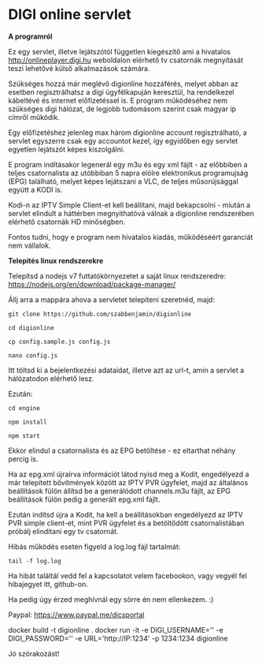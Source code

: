 # DIGI online servlet

**A programról**

Ez egy servlet, illetve lejátszótól független kiegészítő ami a hivatalos http://onlineplayer.digi.hu weboldalon elérhető tv csatornák megnyitását teszi lehetővé külső alkalmazások számára. 

Szükséges hozzá már meglévő digionline hozzáférés, melyet abban az esetben regisztrálhatsz a digi ügyfélkapuján keresztül, ha rendelkezel kábeltévé és internet előfizetéssel is. E program működéséhez nem szükséges digi hálózat, de legjobb tudomásom szerint csak magyar ip címről működik.

Egy előfizetéshez jelenleg max három digionline account regisztrálható, a servlet egyszerre csak egy accountot kezel, így egyidőben egy servlet egyetlen lejátszót képes kiszolgálni.

E program indításakor legenerál egy m3u és egy xml fájlt - az előbbiben a teljes csatornalista az utóbbiban 5 napra elölre elektronikus programujság (EPG) található, melyet képes lejátszani a VLC, de teljes műsorújsággal együtt a KODI is.

Kodi-n az IPTV Simple Client-et kell beállítani, majd bekapcsolni - miután a servlet elindult a háttérben megnyithatóvá válnak a digionline rendszerében elérhető csatornák HD minőségben.

Fontos tudni, hogy e program nem hivatalos kiadás, működéséért garanciát nem vállalok.

**Telepítés linux rendszerekre**

Telepítsd a nodejs v7 futtatókörnyezetet a saját linux rendszeredre: https://nodejs.org/en/download/package-manager/

Állj arra a mappára ahova a servletet telepíteni szeretnéd, majd:

`git clone https://github.com/szabbenjamin/digionline`

`cd digionline`

`cp config.sample.js config.js`

`nano config.js`

Itt töltsd ki a bejelentkezési adataidat, illetve azt az url-t, amin a servlet a hálózatodon elérhető lesz.

Ezután:

`cd engine`

`npm install`

`npm start`


Ekkor elindul a csatornalista és az EPG betöltése - ez eltarthat néhány percig is.

Ha az epg.xml újraírva információt látod nyisd meg a Kodit, engedélyezd a már telepített bővítmények között az IPTV PVR ügyfelet, majd az általános beállítások fülön állítsd be a generálódott channels.m3u fájlt, az EPG beállítások fülön pedig a generált epg.xml fájlt.

Ezután indítsd újra a Kodit, ha kell a beállításokban engedélyezd az IPTV PVR simple client-et, mint PVR ügyfelet és a betöltődött csatornalistában próbálj elindítani egy tv csatornát.

Hibás működés esetén figyeld a log.log fájl tartalmát:

`tail -f log.log`

Ha hibát találtál vedd fel a kapcsolatot velem facebookon, vagy vegyél fel hibajegyet itt, github-on.

Ha pedig úgy érzed meghívnál egy sörre én nem ellenkezem. :) 

Paypal: https://www.paypal.me/dicsportal


docker build -t digionline .
docker run -it -e DIGI_USERNAME='' -e DIGI_PASSWORD='' -e URL='http://IP:1234' -p 1234:1234 digionline

Jó szórakozást!